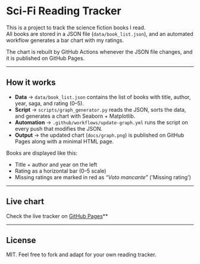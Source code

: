 # Sci-Fi Reading Tracker

This is a project to track the science fiction books I read.  
All books are stored in a JSON file (`data/book_list.json`), and an automated workflow generates a bar chart with my ratings.  

The chart is rebuilt by GitHub Actions whenever the JSON file changes, and it is published on GitHub Pages.

---

## How it works

- **Data** → `data/book_list.json` contains the list of books with title, author, year, saga, and rating (0–5).
- **Script** → `scripts/graph_generator.py` reads the JSON, sorts the data, and generates a chart with Seaborn + Matplotlib.
- **Automation** → `.github/workflows/update-graph.yml` runs the script on every push that modifies the JSON.
- **Output** → the updated chart (`docs/graph.png`) is published on GitHub Pages along with a minimal HTML page.


Books are displayed like this:

- Title + author and year on the left
- Rating as a horizontal bar (0–5 scale)
- Missing ratings are marked in red as *“Voto mancante”* ('Missing rating')

---

## Live chart

Check the live tracker on [GitHub Pages](https://4l3b.github.io/scifi_books/)**

---

## License

MIT. Feel free to fork and adapt for your own reading tracker.
